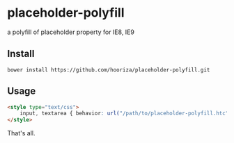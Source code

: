 # placeholder-polyfill
a polyfill of placeholder property for IE8, IE9

## Install
```
bower install https://github.com/hooriza/placeholder-polyfill.git
```

## Usage
```html
<style type="text/css">
	input, textarea { behavior: url("/path/to/placeholder-polyfill.htc")\9; }
</style>
```
That's all.
